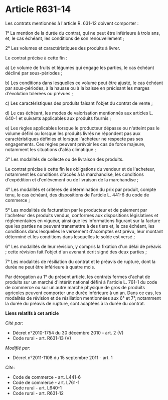 # Article R631-14

Les contrats mentionnés à l'article R. 631-12 doivent comporter : 

1° La mention de la durée du contrat, qui ne peut être inférieure à trois ans, et, le cas échéant, les conditions de son
renouvellement ; 

2° Les volumes et caractéristiques des produits à livrer. 

Le contrat précise à cette fin : 

a) Le volume de fruits et légumes qui engage les parties, le cas échéant décliné par sous-périodes ; 

b) Les conditions dans lesquelles ce volume peut être ajusté, le cas échéant par sous-périodes, à la hausse ou à la baisse en
précisant les marges d'évolution tolérées ou prévues ; 

c) Les caractéristiques des produits faisant l'objet du contrat de vente ; 

d) Le cas échéant, les modes de valorisation mentionnés aux articles L. 640-1 et suivants applicables aux produits fournis ; 

e) Les règles applicables lorsque le producteur dépasse ou n'atteint pas le volume défini ou lorsque les produits livrés ne
répondent pas aux caractéristiques définies et lorsque l'acheteur ne respecte pas ses engagements. Ces règles peuvent prévoir
les cas de force majeure, notamment les situations d'aléa climatique ; 

3° Les modalités de collecte ou de livraison des produits. 

Le contrat précise à cette fin les obligations du vendeur et de l'acheteur, notamment les conditions d'accès à la
marchandise, les conditions d'expédition et d'enlèvement ou de livraison de la marchandise ; 

4° Les modalités et critères de détermination du prix par produit, compte tenu, le cas échéant, des dispositions de l'article
L. 441-6 du code de commerce ; 

5° Les modalités de facturation par le producteur et de paiement par l'acheteur des produits vendus, conformes aux
dispositions législatives et réglementaires en vigueur, ainsi que les informations figurant sur la facture que les parties ne
peuvent transmettre à des tiers et, le cas échéant, les conditions dans lesquelles le versement d'acomptes est prévu, leur
montant déterminé et les conditions dans lesquelles le solde est versé ; 

6° Les modalités de leur révision, y compris la fixation d'un délai de préavis ; cette révision fait l'objet d'un avenant
écrit signé des deux parties ; 

7° Les modalités de résiliation du contrat et le préavis de rupture, dont la durée ne peut être inférieure à quatre mois. 

Par dérogation au 1° du présent article, les contrats fermes d'achat de produits sur un marché d'intérêt national défini à
l'article L. 761-1 du code de commerce ou sur un autre marché physique de gros de produits agricoles peuvent comporter une
durée inférieure à un an. Dans ce cas, les modalités de révision et de résiliation mentionnées aux 6° et 7°, notamment la
durée du préavis de rupture, sont adaptées à la durée du contrat.

**Liens relatifs à cet article**

_Cité par_:

  - Décret n°2010-1754 du 30 décembre 2010 - art. 2 (V)
  - Code rural - art. R631-13 (V)

_Modifié par_:

  - Décret n°2011-1108 du 15 septembre 2011 - art. 1

_Cite_:

  - Code de commerce - art. L441-6
  - Code de commerce - art. L761-1
  - Code rural - art. L640-1
  - Code rural - art. R631-12
